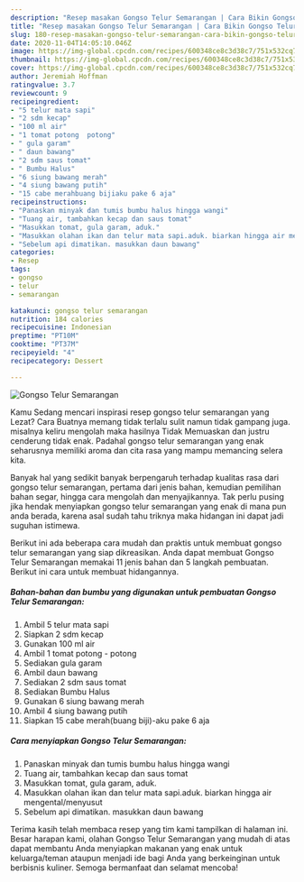 ```yaml
---
description: "Resep masakan Gongso Telur Semarangan | Cara Bikin Gongso Telur Semarangan Yang Bikin Ngiler"
title: "Resep masakan Gongso Telur Semarangan | Cara Bikin Gongso Telur Semarangan Yang Bikin Ngiler"
slug: 180-resep-masakan-gongso-telur-semarangan-cara-bikin-gongso-telur-semarangan-yang-bikin-ngiler
date: 2020-11-04T14:05:10.046Z
image: https://img-global.cpcdn.com/recipes/600348ce8c3d38c7/751x532cq70/gongso-telur-semarangan-foto-resep-utama.jpg
thumbnail: https://img-global.cpcdn.com/recipes/600348ce8c3d38c7/751x532cq70/gongso-telur-semarangan-foto-resep-utama.jpg
cover: https://img-global.cpcdn.com/recipes/600348ce8c3d38c7/751x532cq70/gongso-telur-semarangan-foto-resep-utama.jpg
author: Jeremiah Hoffman
ratingvalue: 3.7
reviewcount: 9
recipeingredient:
- "5 telur mata sapi"
- "2 sdm kecap"
- "100 ml air"
- "1 tomat potong  potong"
- " gula garam"
- " daun bawang"
- "2 sdm saus tomat"
- " Bumbu Halus"
- "6 siung bawang merah"
- "4 siung bawang putih"
- "15 cabe merahbuang bijiaku pake 6 aja"
recipeinstructions:
- "Panaskan minyak dan tumis bumbu halus hingga wangi"
- "Tuang air, tambahkan kecap dan saus tomat"
- "Masukkan tomat, gula garam, aduk."
- "Masukkan olahan ikan dan telur mata sapi.aduk. biarkan hingga air mengental/menyusut"
- "Sebelum api dimatikan. masukkan daun bawang"
categories:
- Resep
tags:
- gongso
- telur
- semarangan

katakunci: gongso telur semarangan 
nutrition: 184 calories
recipecuisine: Indonesian
preptime: "PT10M"
cooktime: "PT37M"
recipeyield: "4"
recipecategory: Dessert

---
```



![Gongso Telur Semarangan](https://img-global.cpcdn.com/recipes/600348ce8c3d38c7/751x532cq70/gongso-telur-semarangan-foto-resep-utama.jpg)

Kamu Sedang mencari inspirasi resep gongso telur semarangan yang Lezat? Cara Buatnya memang tidak terlalu sulit namun tidak gampang juga. misalnya keliru mengolah maka hasilnya Tidak Memuaskan dan justru cenderung tidak enak. Padahal gongso telur semarangan yang enak seharusnya memiliki aroma dan cita rasa yang mampu memancing selera kita.

Banyak hal yang sedikit banyak berpengaruh terhadap kualitas rasa dari gongso telur semarangan, pertama dari jenis bahan, kemudian pemilihan bahan segar, hingga cara mengolah dan menyajikannya. Tak perlu pusing jika hendak menyiapkan gongso telur semarangan yang enak di mana pun anda berada, karena asal sudah tahu triknya maka hidangan ini dapat jadi suguhan istimewa.




Berikut ini ada beberapa cara mudah dan praktis untuk membuat gongso telur semarangan yang siap dikreasikan. Anda dapat membuat Gongso Telur Semarangan memakai 11 jenis bahan dan 5 langkah pembuatan. Berikut ini cara untuk membuat hidangannya.

<!--inarticleads1-->

##### Bahan-bahan dan bumbu yang digunakan untuk pembuatan Gongso Telur Semarangan:

1. Ambil 5 telur mata sapi
1. Siapkan 2 sdm kecap
1. Gunakan 100 ml air
1. Ambil 1 tomat potong - potong
1. Sediakan  gula garam
1. Ambil  daun bawang
1. Sediakan 2 sdm saus tomat
1. Sediakan  Bumbu Halus
1. Gunakan 6 siung bawang merah
1. Ambil 4 siung bawang putih
1. Siapkan 15 cabe merah(buang biji)-aku pake 6 aja




<!--inarticleads2-->

##### Cara menyiapkan Gongso Telur Semarangan:

1. Panaskan minyak dan tumis bumbu halus hingga wangi
1. Tuang air, tambahkan kecap dan saus tomat
1. Masukkan tomat, gula garam, aduk.
1. Masukkan olahan ikan dan telur mata sapi.aduk. biarkan hingga air mengental/menyusut
1. Sebelum api dimatikan. masukkan daun bawang




Terima kasih telah membaca resep yang tim kami tampilkan di halaman ini. Besar harapan kami, olahan Gongso Telur Semarangan yang mudah di atas dapat membantu Anda menyiapkan makanan yang enak untuk keluarga/teman ataupun menjadi ide bagi Anda yang berkeinginan untuk berbisnis kuliner. Semoga bermanfaat dan selamat mencoba!

